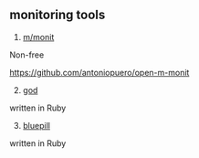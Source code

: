 monitoring tools
-----

1. [m/monit](http://mmonit.com/monit/)

Non-free

https://github.com/antoniopuero/open-m-monit

2. [god](http://godrb.com/)

written in Ruby

3. [bluepill](https://github.com/bluepill-rb/bluepill)

written in Ruby




